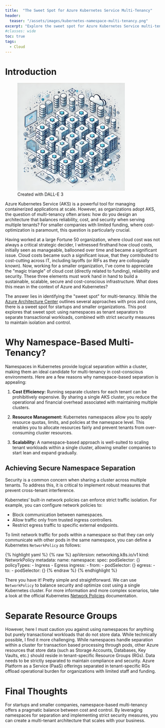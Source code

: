 ```yaml
---
title:  "The Sweet Spot for Azure Kubernetes Service Multi-Tenancy"
header:
  teaser: "/assets/images/kubernetes-namespace-multi-tenancy.png"
excerpt: "Explore the sweet spot for Azure Kubernetes Service multi-tenancy: balancing cost, reliability, and security using namespaces and robust policies."
#classes: wide
toc: true
tags:
  - Cloud
---
```


# Introduction

<figure style="width: 350px" class="align-left">
	<a href="/assets/images/kubernetes-namespace-multi-tenancy.png"><img src="/assets/images/kubernetes-namespace-multi-tenancy.png"></a>
	<figcaption>Created with DALL-E 3</figcaption>
</figure>

Azure Kubernetes Service (AKS) is a powerful tool for managing containerized applications at scale. However, as organizations adopt AKS, the question of multi-tenancy often arises: how do you design an architecture that balances reliability, cost, and security when serving multiple tenants? For smaller companies with limited funding, where cost-optimization is paramount, this question is particularly crucial. 

Having worked at a large Fortune 50 organization, where cloud cost was not always a critical strategic decider, I witnessed firsthand how cloud costs, initially seen as manageable, ballooned over time and became a significant issue. Cloud costs became such a significant issue, that they contributed to cost-cutting across IT, including layoffs (or RIFs as they are colloquially known). Now, working for a smaller organization, I’ve come to appreciate the "magic triangle" of cloud cost (directly related to funding), reliability and security. These three elements must work hand in hand to build a sustainable, scalable, secure and cost-conscious infrastructure. What does this mean in the context of Azure and Kubernetes?

The answer lies in identifying the "sweet spot" for multi-tenancy. While the [Azure Architecture Center](https://learn.microsoft.com/en-us/azure/architecture/guide/multitenant/service/aks) outlines several approaches with pros and cons, there is a sweet spot for startups and smaller organizations. This post explores that sweet spot: using namespaces as tenant separators to separate transactional workloads, combined with strict security measures to maintain isolation and control.

# Why Namespace-Based Multi-Tenancy?
Namespaces in Kubernetes provide logical separation within a cluster, making them an ideal candidate for multi-tenancy in cost-conscious environments. Here are a few reasons why namespace-based separation is appealing:

1. **Cost Efficiency:** Running separate clusters for each tenant can be prohibitively expensive. By sharing a single AKS cluster, you reduce the operational and financial overhead associated with maintaining multiple clusters.

2. **Resource Management:** Kubernetes namespaces allow you to apply resource quotas, limits, and policies at the namespace level. This enables you to allocate resources fairly and prevent tenants from over-consuming cluster resources.

3. **Scalability:** A namespace-based approach is well-suited to scaling tenant workloads within a single cluster, allowing smaller companies to start lean and expand gradually.

## Achieving Secure Namespace Separation
Security is a common concern when sharing a cluster across multiple tenants. To address this, it is critical to implement robust measures that prevent cross-tenant interference.

Kubernetes’ built-in network policies can enforce strict traffic isolation. For example, you can configure network policies to:
   - Block communication between namespaces.
   - Allow traffic only from trusted ingress controllers.
   - Restrict egress traffic to specific external endpoints.

To limit network traffic for pods within a namespace so that they can only communicate with other pods in the same namespace, you can define a Kubernetes `NetworkPolicy` as follows:

{% highlight yaml %}
{% raw %}
   apiVersion: networking.k8s.io/v1
   kind: NetworkPolicy
   metadata:
     name: <restrict-to-namespace>
     namespace: <your-namespace-name>
   spec:
     podSelector: {}
     policyTypes:
     - Ingress
     - Egress
     ingress:
     - from:
       - podSelector: {}
     egress:
     - to:
       - podSelector: {}
{% endraw %}
{% endhighlight %}

There you have it!  Pretty simple and straightforward.  We can use `NetworkPolicy` to balance security and optimize cost using a single Kubernetes cluster. For more information and more complex scenarios, take a look at the official Kubernetes [Network Policies](https://kubernetes.io/docs/concepts/services-networking/network-policies/) documentation.

# Separate Resource Groups

However, here I must caution you against using namespaces for anything but purely transactional workloads that do not store data.  While technically possible, I find it more challenging.  While namespaces handle separation within a cluster for transaction based processing through pods, other Azure resources that store data (such as Storage Accounts, Databases, Key Vaults, etc.) should reside in tenant-specific Resource Groups (RGs). Data needs to be strictly separated to maintain compliance and security. Azure Platform as a Service (PaaS) offerings separated in tenant-specific RGs offload operational burden for organizations with limited staff and funding.

# Final Thoughts
For startups and smaller companies, namespace-based multi-tenancy offers a pragmatic balance between cost and control. By leveraging namespaces for separation and implementing strict security measures, you can create a multi-tenant architecture that scales with your business. 
